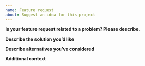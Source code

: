 ```yaml
---
name: Feature request
about: Suggest an idea for this project
---
```

**Is your feature request related to a problem? Please describe.**

**Describe the solution you’d like**

**Describe alternatives you’ve considered**

**Additional context**

